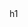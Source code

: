 <!doctype html>
<html>
  <head>
    <meta charset="utf-8">
    
  </head>
  <body>
      h1
  </body>
</html>
